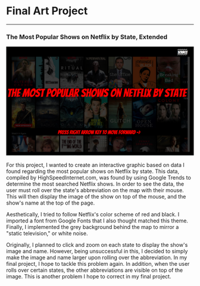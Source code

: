 # Final Art Project
------

###  The Most Popular Shows on Netflix by State, Extended
![Sarah Perrin](images/titlepage.png?raw=true "Sarah Perrin")

For this project, I wanted to create an interactive graphic based on data I found regarding the most popular shows on Netflix by state. This data, compiled by HighSpeedInternet.com, was found by using Google Trends to determine the most searched Netflix shows. In order to see the data, the user must roll over the state's abbreviation on the map with their mouse. This will then display the image of the show on top of the mouse, and the show's name at the top of the page.

Aesthetically, I tried to follow Netflix's color scheme of red and black. I imported a font from Google Fonts that I also thought matched this theme. Finally, I implemented the grey background behind the map to mirror a "static television," or white noise.

Originally, I planned to click and zoom on each state to display the show's image and name. However, being unsuccessful in this, I decided to simply make the image and name larger upon rolling over the abbreviation. In my final project, I hope to tackle this problem again. In addition, when the user rolls over certain states, the other abbreviations are visible on top of the image. This is another problem I hope to correct in my final project.